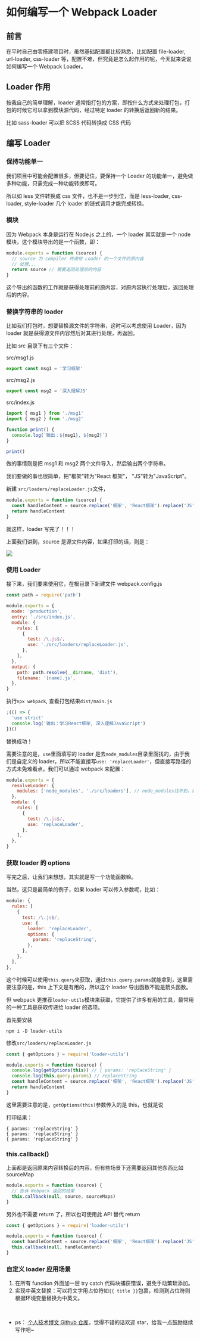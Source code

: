 # 如何编写一个 Webpack Loader

## 前言

在平时自己由零搭建项目时，虽然基础配置都比较熟悉，比如配置 file-loader, url-loader, css-loader 等，配置不难，但究竟是怎么起作用的呢，今天就来说说如何编写一个 Webpack Loader。

## Loader 作用

按我自己的简单理解，loader 通常指打包的方案，即按什么方式来处理打包，打包的时候它可以拿到模块源代码，经过特定 loader 的转换后返回新的结果。

比如 sass-loader 可以把 SCSS 代码转换成 CSS 代码

## 编写 Loader

### 保持功能单一

我们项目中可能会配置很多，但要记住，要保持一个 Loader 的功能单一，避免做多种功能，只需完成一种功能转换即可。

所以如 less 文件转换成 css 文件，也不是一步到位，而是 less-loader, css-loader, style-loader 几个 loader 的链式调用才能完成转换。

### 模块

因为 Webpack 本身是运行在 Node.js 之上的，一个 loader 其实就是一个 node 模块，这个模块导出的是一个函数，即：

```javascript
module.exports = function (source) {
  // source 为 compiler 传递给 Loader 的一个文件的原内容
  // 处理...
  return source // 需要返回处理后的内容
}
```

这个导出的函数的工作就是获得处理前的原内容，对原内容执行处理后，返回处理后的内容。

### 替换字符串的 loader

比如我们打包时，想要替换源文件的字符串，这时可以考虑使用 Loader，因为 loader 就是获得源文件内容然后对其进行处理，再返回。

比如 src 目录下有三个文件：

src/msg1.js

```javascript
export const msg1 = '学习框架'
```

src/msg2.js

```javascript
export const msg2 = '深入理解JS'
```

src/index.js

```javascript
import { msg1 } from './msg1'
import { msg2 } from './msg2'

function print() {
  console.log(`输出：${msg1}, ${msg2}`)
}

print()
```

做的事情则是把 msg1 和 msg2 两个文件导入，然后输出两个字符串。

我们要做的事也很简单，把"框架"转为"React 框架"， "JS"转为"JavaScript"。

新建 `src/loaders/replaceLoader.js`文件，

```javascript
module.exports = function (source) {
  const handleContent = source.replace('框架', 'React框架').replace('JS', 'JavaScript')
  return handleContent
}
```

就这样，loader 写完了！！！

上面我们讲到，source 是源文件内容，如果打印的话，则是：

![](https://p3-juejin.byteimg.com/tos-cn-i-k3u1fbpfcp/ad0aa5b46ede404eb4d1c2602e609ccb~tplv-k3u1fbpfcp-watermark.webp)

### 使用 Loader

接下来，我们要来使用它，在根目录下新建文件 webpack.config.js

```javascript
const path = require('path')

module.exports = {
  mode: 'production',
  entry: './src/index.js',
  module: {
    rules: [
      {
        test: /\.js$/,
        use: './src/loaders/replaceLoader.js',
      },
    ],
  },
  output: {
    path: path.resolve(__dirname, 'dist'),
    filename: '[name].js',
  },
}
```

执行`npx webpack`,
查看打包结果`dist/main.js`

```javascript
;(() => {
  'use strict'
  console.log('输出：学习React框架, 深入理解JavaScript')
})()
```

替换成功！

需要注意的是，`use`里面填写的 loader 是去`node_modules`目录里面找的，由于我们是自定义的 loader，所以不能直接写`use: 'replaceLoader'`，但直接写路径的方式未免难看点，我们可以通过 webpack 来配置：

```javascript
module.exports = {
  resolveLoader: {
    modules: ['node_modules', './src/loaders'], // node_modules找不到，就去./src/loaders找
  },
  module: {
    rules: [
      {
        test: /\.js$/,
        use: 'replaceLoader',
      },
    ],
  },
}
```

### 获取 loader 的 options

写完之后，让我们来想想，其实就是写一个功能函数嘛。

当然，这只是最简单的例子，如果 loader 可以传入参数呢，比如：

```javascript
module: {
  rules: [
    {
      test: /\.js$/,
      use: {
        loader: 'replaceLoader',
        options: {
          params: 'replaceString',
        },
      },
    },
  ],
},
```

这个时候可以使用`this.query`来获取，通过`this.query.params`就能拿到，这里需要注意的是，this 上下文是有用的，所以这个 loader 导出函数不能是箭头函数。

但 webpack 更推荐`loader-utils`模块来获取，它提供了许多有用的工具，最常用的一种工具是获取传递给 loader 的选项。

首先要安装

```
npm i -D loader-utils
```

修改`src/loaders/replaceLoader.js`

```javascript
const { getOptions } = require('loader-utils')

module.exports = function (source) {
  console.log(getOptions(this)) // { params: 'replaceString' }
  console.log(this.query.params) // replaceString
  const handleContent = source.replace('框架', 'React框架').replace('JS', 'JavaScript')
  return handleContent
}
```

这里需要注意的是，`getOptions(this)`参数传入的是 this，也就是说

打印结果：

```
{ params: 'replaceString' }
{ params: 'replaceString' }
{ params: 'replaceString' }
```

### this.callback()

上面都是返回原来内容转换后的内容，但有些场景下还需要返回其他东西比如 sourceMap

```javascript
module.exports = function (source) {
  // 告诉 Webpack 返回的结果
  this.callback(null, source, sourceMaps)
}
```

另外也不需要 return 了，所以也可使用此 API 替代 return

```javascript
const { getOptions } = require('loader-utils')

module.exports = function (source) {
  const handleContent = source.replace('框架', 'React框架').replace('JS', 'JavaScript')
  this.callback(null, handleContent)
}
```

### 自定义 loader 应用场景

1. 在所有 function 外面加一层 try catch 代码块捕获错误，避免手动繁琐添加。
2. 实现中英文替换：可以将文字用占位符如`{{ title }}`包裹，检测到占位符则根据环境变量替换为中英文。

<br>

- ps： [个人技术博文 Github 仓库](https://github.com/Jacky-Summer/personal-blog)，觉得不错的话欢迎 star，给我一点鼓励继续写作吧~
